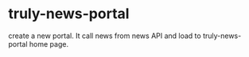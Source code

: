 # truly-news-portal
create a new portal. It call news  from news API and load to truly-news-portal home page.
